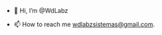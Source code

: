 - 👋 Hi, I’m @WdLabz

- 📫 How to reach me wdlabzsistemas@gmail.com.

<!---
WdLabz/WdLabz is a ✨ special ✨ repository because its `README.md` (this file) appears on your GitHub profile.
You can click the Preview link to take a look at your changes.
--->

